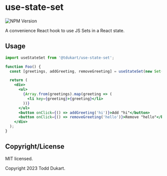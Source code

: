 # use-state-set

![NPM Version](https://img.shields.io/npm/v/%40tdukart%2Fuse-state-set?link=https%3A%2F%2Fnpm.im%2F%40tdukart%2Fuse-state-set)

A convenience React hook to use JS Sets in a React state.

## Usage

```jsx
import useStateSet from '@tdukart/use-state-set';

function Foo() {
  const [greetings, addGreeting, removeGreeting] = useStateSet(new Set(['hello']));

  return (
    <div>
      <ul>
        {Array.from(greetings).map(greeting => (
          <li key={greeting}>{greeting}</li>
        ))}
      </ul>
      <button onClick={() => addGreeting('hi')}>Add "hi"</button>
      <button onClick={() => removeGreeting('hello')}>Remove "hello"</button>
    </div>
  );
}
```

## Copyright/License

MIT licensed.

Copyright 2023 Todd Dukart.
